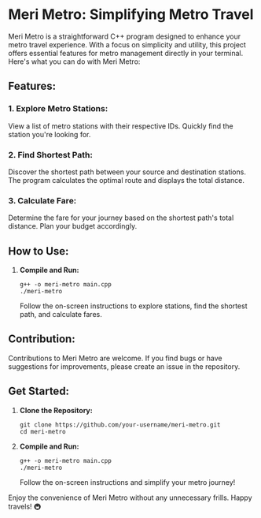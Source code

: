 # Meri Metro: Simplifying Metro Travel

Meri Metro is a straightforward C++ program designed to enhance your metro travel experience. With a focus on simplicity and utility, this project offers essential features for metro management directly in your terminal. Here's what you can do with Meri Metro:

## Features:

### 1. **Explore Metro Stations:**
   View a list of metro stations with their respective IDs. Quickly find the station you're looking for.

### 2. **Find Shortest Path:**
   Discover the shortest path between your source and destination stations. The program calculates the optimal route and displays the total distance.

### 3. **Calculate Fare:**
   Determine the fare for your journey based on the shortest path's total distance. Plan your budget accordingly.

## How to Use:

1. **Compile and Run:**
   ```
   g++ -o meri-metro main.cpp
   ./meri-metro
   ```

   Follow the on-screen instructions to explore stations, find the shortest path, and calculate fares.

## Contribution:

Contributions to Meri Metro are welcome. If you find bugs or have suggestions for improvements, please create an issue in the repository.

## Get Started:

1. **Clone the Repository:**
   ```
   git clone https://github.com/your-username/meri-metro.git
   cd meri-metro
   ```

2. **Compile and Run:**
   ```
   g++ -o meri-metro main.cpp
   ./meri-metro
   ```

   Follow the on-screen instructions and simplify your metro journey!

Enjoy the convenience of Meri Metro without any unnecessary frills. Happy travels! 🚇
